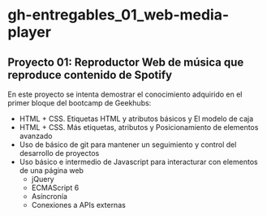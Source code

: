 # gh-entregables_01_web-media-player

## Proyecto 01: Reproductor Web de música que reproduce contenido de Spotify
En este proyecto se intenta demostrar el conocimiento adquirido en el primer bloque del bootcamp de Geekhubs:

* HTML + CSS. Etiquetas HTML y atributos básicos y El modelo de caja
* HTML + CSS. Más etiquetas, atributos y Posicionamiento de elementos avanzado
* Uso de básico de git para mantener un seguimiento y control del desarrollo de proyectos
* Uso básico e intermedio de Javascript para interacturar con elementos de una página web
    - jQuery
    - ECMAScript 6
    - Asíncronía
    - Conexiones a APIs externas